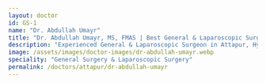 ```yaml
---
layout: doctor
id: GS-1
name: "Dr. Abdullah Umayr"
title: "Dr. Abdullah Umayr, MS, FMAS | Best General & Laparoscopic Surgeon in Attapur"
description: "Experienced General & Laparoscopic Surgeon in Attapur, Hyderabad. Expert in gallbladder, hernia, appendix, and diabetic foot surgeries. Book appointments online at AskSurgeons.com."
image: /assets/images/doctor-images/dr-abdullah-umayr.webp
speciality: "General Surgery & Laparoscopic Surgery"
permalink: /doctors/attapur/dr-abdullah-umayr
---
```

